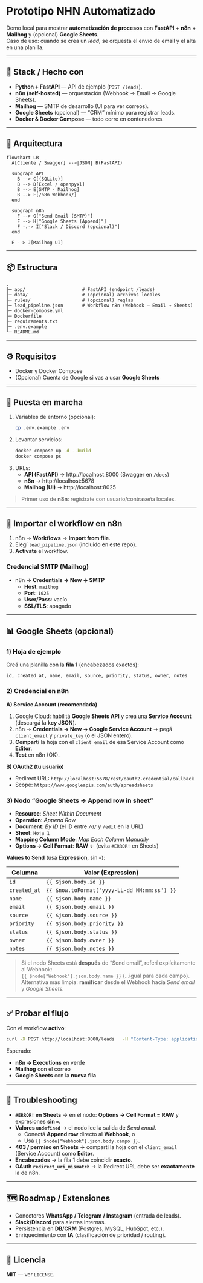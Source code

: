 # Prototipo NHN Automatizado

Demo local para mostrar **automatización de procesos** con **FastAPI** + **n8n** + **Mailhog** y (opcional) **Google Sheets**.  
Caso de uso: cuando se crea un *lead*, se orquesta el envío de email y el alta en una planilla.

---

## 🧰 Stack / Hecho con

- **Python + FastAPI** — API de ejemplo (`POST /leads`).
- **n8n (self-hosted)** — orquestación (Webhook → Email → Google Sheets).
- **Mailhog** — SMTP de desarrollo (UI para ver correos).
- **Google Sheets** (opcional) — “CRM” mínimo para registrar leads.
- **Docker & Docker Compose** — todo corre en contenedores.

---

## 🔎 Arquitectura

```mermaid
flowchart LR
  A[Cliente / Swagger] -->|JSON| B(FastAPI)

  subgraph API
    B --> C[(SQLite)]
    B --> D[Excel / openpyxl]
    B --> E[SMTP - Mailhog]
    B --> F[/n8n Webhook/]
  end

  subgraph n8n
    F --> G["Send Email (SMTP)"]
    F --> H["Google Sheets (Append)"]
    F -.-> I["Slack / Discord (opcional)"]
  end

  E --> J[Mailhog UI]
```

---

## 📦 Estructura

```
.
├─ app/                     # FastAPI (endpoint /leads)
├─ data/                    # (opcional) archivos locales
├─ rules/                   # (opcional) reglas
├─ lead_pipeline.json       # Workflow n8n (Webhook → Email → Sheets)
├─ docker-compose.yml
├─ Dockerfile
├─ requirements.txt
├─ .env.example
└─ README.md
```

---

## ⚙️ Requisitos

- Docker y Docker Compose
- (Opcional) Cuenta de Google si vas a usar **Google Sheets**

---

## 🚀 Puesta en marcha

1. Variables de entorno (opcional):
   ```bash
   cp .env.example .env
   ```
2. Levantar servicios:
   ```bash
   docker compose up -d --build
   docker compose ps
   ```
3. URLs:
   - **API (FastAPI)** → http://localhost:8000  (Swagger en `/docs`)
   - **n8n** → http://localhost:5678
   - **Mailhog (UI)** → http://localhost:8025

> Primer uso de **n8n**: registrate con usuario/contraseña locales.

---

## 🔄 Importar el workflow en n8n

1. n8n → **Workflows** → **Import from file**.  
2. Elegí `lead_pipeline.json` (incluido en este repo).  
3. **Activate** el workflow.

### Credencial SMTP (Mailhog)

- n8n → **Credentials → New → SMTP**
  - **Host**: `mailhog`
  - **Port**: `1025`
  - **User/Pass**: vacío
  - **SSL/TLS**: apagado

---

## 📊 Google Sheets (opcional)

### 1) Hoja de ejemplo

Creá una planilla con la **fila 1** (encabezados exactos):

```
id, created_at, name, email, source, priority, status, owner, notes
```

### 2) Credencial en n8n

**A) Service Account (recomendada)**  
1. Google Cloud: habilitá **Google Sheets API** y creá una **Service Account** (descargá la **key JSON**).  
2. n8n → **Credentials → New → Google Service Account** → pegá `client_email` y `private_key` (o el JSON entero).  
3. **Compartí** la hoja con el `client_email` de esa Service Account como **Editor**.  
4. **Test** en n8n (OK).

**B) OAuth2 (tu usuario)**  
- Redirect URL: `http://localhost:5678/rest/oauth2-credential/callback`  
- Scope: `https://www.googleapis.com/auth/spreadsheets`

### 3) Nodo “Google Sheets → Append row in sheet”

- **Resource**: *Sheet Within Document*  
- **Operation**: *Append Row*  
- **Document**: *By ID* (el ID entre `/d/` y `/edit` en la URL)  
- **Sheet**: `Hoja 1`  
- **Mapping Column Mode**: *Map Each Column Manually*  
- **Options → Cell Format**: **RAW**  ← (evita `#ERROR!` en Sheets)  

**Values to Send** (usá **Expression**, sin `=`):  

| Columna     | Valor (Expression)                              |
|-------------|--------------------------------------------------|
| `id`        | ``{{ $json.body.id }}``                          |
| `created_at`| ``{{ $now.toFormat('yyyy-LL-dd HH:mm:ss') }}``   |
| `name`      | ``{{ $json.body.name }}``                        |
| `email`     | ``{{ $json.body.email }}``                       |
| `source`    | ``{{ $json.body.source }}``                      |
| `priority`  | ``{{ $json.body.priority }}``                    |
| `status`    | ``{{ $json.body.status }}``                      |
| `owner`     | ``{{ $json.body.owner }}``                       |
| `notes`     | ``{{ $json.body.notes }}``                       |

> Si el nodo Sheets está **después** de “Send email”, referí explícitamente al Webhook:  
> ``{{ $node["Webhook"].json.body.name }}`` (…igual para cada campo).  
> Alternativa más limpia: **ramificar** desde el Webhook hacia *Send email* y *Google Sheets*.

---

## ✅ Probar el flujo

Con el workflow **activo**:

```bash
curl -X POST http://localhost:8000/leads   -H "Content-Type: application/json"   -d "{"name":"Ana Test","email":"ana@test.com","source":"landing","priority":"Alta","status":"En evaluación","owner":"Equipo A","notes":"Quiero una demo urgente"}"
```

Esperado:
- **n8n → Executions** en verde  
- **Mailhog** con el correo  
- **Google Sheets** con la **nueva fila**  

---

## 🧯 Troubleshooting

- **`#ERROR!` en Sheets** → en el nodo: **Options → Cell Format = RAW** y expresiones **sin `=`**.  
- **Valores `undefined`** → el nodo lee la salida de *Send email*.  
  - Conectá **Append row** directo al **Webhook**, o  
  - Usá ``{{ $node["Webhook"].json.body.campo }}``.  
- **403 / permiso en Sheets** → compartí la hoja con el `client_email` (Service Account) como **Editor**.  
- **Encabezados** → la fila 1 debe coincidir **exacto**.  
- **OAuth `redirect_uri_mismatch`** → la Redirect URL debe ser **exactamente** la de n8n.

---

## 🗺️ Roadmap / Extensiones

- Conectores **WhatsApp / Telegram / Instagram** (entrada de leads).  
- **Slack/Discord** para alertas internas.  
- Persistencia en **DB/CRM** (Postgres, MySQL, HubSpot, etc.).  
- Enriquecimiento con **IA** (clasificación de prioridad / routing).

---

## 📄 Licencia

**MIT** — ver `LICENSE`.
